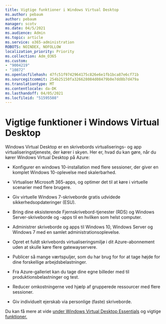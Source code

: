 ```yaml
---
title: Vigtige funktioner i Windows Virtual Desktop
ms.author: pebaum
author: pebaum
manager: scotv
ms.date: 04/5/2021
ms.audience: Admin
ms.topic: article
ms.service: o365-administration
ROBOTS: NOINDEX, NOFOLLOW
localization_priority: Priority
ms.collection: Adm_O365
ms.custom:
- "9004219"
- "10872"
ms.openlocfilehash: 47fc51f9742964175c826e6e1fb1bca87e6cf71b
ms.sourcegitcommit: 254b25150fa326628084d08479b0e7dd8b7d479a
ms.translationtype: MT
ms.contentlocale: da-DK
ms.lasthandoff: 04/05/2021
ms.locfileid: "51595508"
---
```

# <a name="key-capabilities-of-windows-virtual-desktop"></a>Vigtige funktioner i Windows Virtual Desktop


Windows Virtual Desktop er en skrivebords virtualiserings- og app virtualiseringstjeneste, der kører i skyen. Her er, hvad du kan gøre, når du kører Windows Virtual Desktop på Azure:

- Konfigurer en windows 10-installation med flere sessioner, der giver en komplet Windows 10-oplevelse med skalerbarhed.

- Virtualiser Microsoft 365-apps, og optimer det til at køre i virtuelle scenarier med flere brugere.

- Giv virtuelle Windows 7-skriveborde gratis udvidede sikkerhedsopdateringer (ESU).

- Bring dine eksisterende Fjernskrivebord-tjenester (RDS) og Windows Server-skriveborde og -apps til en hvilken som helst computer.

- Administrer skriveborde og apps til Windows 10, Windows Server og Windows 7 med en samlet administrationsoplevelse. 

- Opret et fuldt skrivebords virtualiseringsmiljø i dit Azure-abonnement uden at skulle køre flere gatewayservere.

- Publicer så mange værtspuljer, som du har brug for for at tage højde for dine forskellige arbejdsbelastninger.

- Fra Azure-galleriet kan du tage dine egne billeder med til produktionsbelastninger og test. 

- Reducer omkostningerne ved hjælp af grupperede ressourcer med flere sessioner. 

- Giv individuelt ejerskab via personlige (faste) skriveborde.

Du kan få mere at vide [under Windows Virtual Desktop Essentials](https://go.microsoft.com/fwlink/?linkid=2127033) og vigtige [funktioner.](https://docs.microsoft.com/azure/virtual-desktop/overview#key-capabilities)
